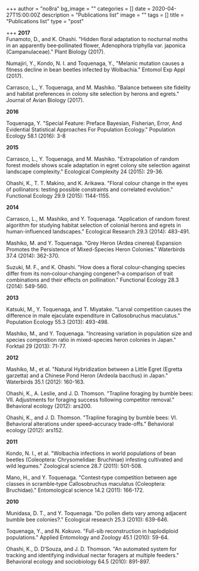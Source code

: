 +++
author = "no8ra"
bg_image = ""
categories = []
date = 2020-04-27T15:00:00Z
description = "Publications list"
image = ""
tags = []
title = "Publications list"
type = "post"

+++
**2017**  
Funamoto, D., and K. Ohashi. "Hidden floral adaptation to nocturnal moths in an apparently bee‐pollinated flower, Adenophora triphylla var. japonica (Campanulaceae)." Plant Biology (2017).

Numajiri, Y., Kondo, N. I. and Toquenaga, Y., "Melanic mutation causes a fitness decline in bean beetles infected by Wolbachia." Entomol Exp Appl (2017).

Carrasco, L., Y. Toquenaga, and M. Mashiko. "Balance between site fidelity and habitat preferences in colony site selection by herons and egrets." Journal of Avian Biology (2017).

**2016**

Toquenaga, Y. "Special Feature: Preface Bayesian, Fisherian, Error, And Evidential Statistical Approaches For Population Ecology." Population Ecology 58.1 (2016): 3-8

**2015**

Carrasco, L., Y. Toquenaga, and M. Mashiko. "Extrapolation of random forest models shows scale adaptation in egret colony site selection against landscape complexity." Ecological Complexity 24 (2015): 29-36.

Ohashi, K., T. T. Makino, and K. Arikawa. "Floral colour change in the eyes of pollinators: testing possible constraints and correlated evolution." Functional Ecology 29.9 (2015): 1144-1155.

**2014**

Carrasco, L., M. Mashiko, and Y. Toquenaga. "Application of random forest algorithm for studying habitat selection of colonial herons and egrets in human-influenced landscapes." Ecological Research 29.3 (2014): 483-491.

Mashiko, M. and Y. Toquenaga. "Grey Heron (Ardea cinerea) Expansion Promotes the Persistence of Mixed-Species Heron Colonies." Waterbirds 37.4 (2014): 362-370.

Suzuki, M. F., and K. Ohashi. "How does a floral colour‐changing species differ from its non‐colour‐changing congener?–a comparison of trait combinations and their effects on pollination." Functional Ecology 28.3 (2014): 549-560.

**2013**

Katsuki, M., Y. Toquenaga, and T. Miyatake. "Larval competition causes the difference in male ejaculate expenditure in Callosobruchus maculatus." Population Ecology 55.3 (2013): 493-498.

Mashiko, M., and Y. Toquenaga. "Increasing variation in population size and species composition ratio in mixed-species heron colonies in Japan." Forktail 29 (2013): 71-77.

**2012**

Mashiko, M., et al. "Natural Hybridization between a Little Egret (Egretta garzetta) and a Chinese Pond Heron (Ardeola bacchus) in Japan." Waterbirds 35.1 (2012): 160-163.

Ohashi, K., A. Leslie, and J. D. Thomson. "Trapline foraging by bumble bees: VII. Adjustments for foraging success following competitor removal." Behavioral ecology (2012): ars200.

Ohashi, K., and J. D. Thomson. "Trapline foraging by bumble bees: VI. Behavioral alterations under speed–accuracy trade-offs." Behavioral ecology (2012): ars152.

**2011**

Kondo, N. I., et al. "Wolbachia infections in world populations of bean beetles (Coleoptera: Chrysomelidae: Bruchinae) infesting cultivated and wild legumes." Zoological science 28.7 (2011): 501-508.

Mano, H., and Y. Toquenaga. "Contest‐type competition between age classes in scramble‐type Callosobruchus maculatus (Coleoptera: Bruchidae)." Entomological science 14.2 (2011): 166-172.

**2010**

Munidasa, D. T., and Y. Toquenaga. "Do pollen diets vary among adjacent bumble bee colonies?." Ecological research 25.3 (2010): 639-646.

Toquenaga, Y., and N. Kokuvo. "Full-sib reconstruction in haplodiploid populations." Applied Entomology and Zoology 45.1 (2010): 59-64.

Ohashi, K., D. D’Souza, and J. D. Thomson. "An automated system for tracking and identifying individual nectar foragers at multiple feeders." Behavioral ecology and sociobiology 64.5 (2010): 891-897.